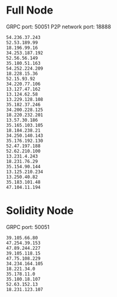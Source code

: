 # Full Node
GRPC port: 50051
P2P network port: 18888
```
54.236.37.243
52.53.189.99
18.196.99.16
34.253.187.192
52.56.56.149
35.180.51.163
54.252.224.209
18.228.15.36
52.15.93.92
34.220.77.106
13.127.47.162
13.124.62.58
13.229.128.108
35.182.37.246
34.200.228.125
18.220.232.201
13.57.30.186
35.165.103.105
18.184.238.21
34.250.140.143
35.176.192.130
52.47.197.188
52.62.210.100
13.231.4.243
18.231.76.29
35.154.90.144
13.125.210.234
13.250.40.82
35.183.101.48
47.104.11.194
```

# Solidity Node
GRPC port: 50051
```
39.105.66.80
47.254.39.153
47.89.244.227
39.105.118.15
47.75.108.229
34.234.164.105
18.221.34.0
35.178.11.0
35.180.18.107
52.63.152.13
18.231.123.107
```